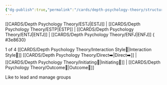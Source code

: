 ```yaml
---
{"dg-publish":true,"permalink":"/cards/depth-psychology-theory/structure/","noteIcon":"","created":"2022-12-31T00:02:04.467+01:00","updated":"2023-04-21T20:01:28.231+02:00"}
---
```



[[CARDS/Depth Psychology Theory/ESTJ\|ESTJ]] | [[CARDS/Depth Psychology Theory/ESTP\|ESTP]] | [[CARDS/Depth Psychology Theory/ENTJ\|ENTJ]] | [[CARDS/Depth Psychology Theory/ENFJ\|ENFJ]]
{ #3e8630}


1 of 4 [[CARDS/Depth Psychology Theory/Interaction Style💬\|Interaction Style💬]]
[[CARDS/Depth Psychology Theory/Direct➡️\|Direct➡️]] | [[CARDS/Depth Psychology Theory/Initiating👋\|Initiating👋]] | [[CARDS/Depth Psychology Theory/Outcome🎯\|Outcome🎯]]

Like to lead and manage groups

